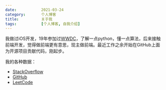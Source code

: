 ```yaml
---
date:           2021-03-24
category:       个人博客
title:          关于我
tags:           [个人博客, 自我介绍]
---
```


我做过iOS开发，19年参加过[WWDC](https://developer.apple.com/videos/wwdc2019/)，了解一点python，懂一点算法，后来接触前端开发，觉得做前端更有意思，现主做前端。最近工作之余开始在GitHub上面为开源项目贡献代码，刚起步。

我的各种数据：
* [StackOverflow](https://stackoverflow.com/users/1548523/sunkehappy)
* [GitHub](https://github.com/sunkehappy)
* [LeetCode](https://leetcode-cn.com/u/sunkehappy/)
